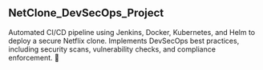 ## NetClone_DevSecOps_Project
Automated CI/CD pipeline using Jenkins, Docker, Kubernetes, and Helm to deploy a secure Netflix clone. Implements DevSecOps best practices, including security scans, vulnerability checks, and compliance enforcement. 🚀
